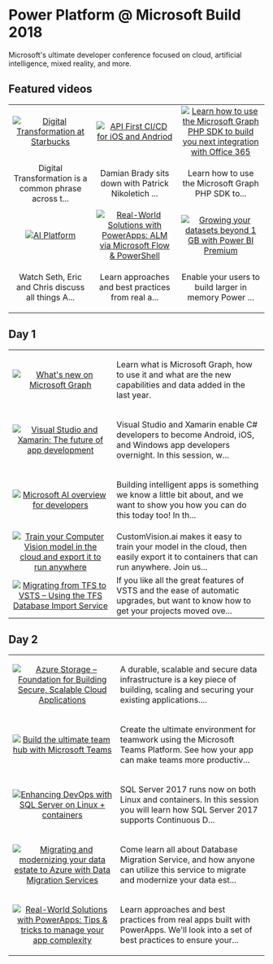 # Power Platform @ Microsoft Build 2018

Microsoft's ultimate developer conference focused on cloud, artificial intelligence, mixed reality, and more.

## Featured videos

|    |    |    |
|:--:|:--:|:--:|
|[![Digital Transformation at Starbucks](https://sec.ch9.ms/ch9/e371/c868c99d-d750-4331-9628-0d951eb8e371/BRK2516_220.jpg)](./video01.md)|[![API First CI/CD for iOS and Andriod](https://sec.ch9.ms/ch9/0c65/77a9803e-d23b-48ca-8ad1-413c2de60c65/Build2018DevOpsCICD_220.jpg)](./video02.md)|[![Learn how to use the Microsoft Graph PHP SDK to build you next integration with Office 365](https://sec.ch9.ms/ch9/6e4b/255b04b7-55b6-4590-bb28-11937f806e4b/THR5021_220.jpg)](./video03.md)|
|Digital Transformation is a common phrase across t...|<p>Damian Brady sits down with Patrick Nikoletich ...|<p>Learn how to use the Microsoft Graph PHP SDK to...|
|[![AI Platform](https://sec.ch9.ms/ch9/547d/926e8b4a-6804-43da-b85b-a6b48ca2547d/C9L03_220.jpg)](./video04.md)|[![Real-World Solutions with PowerApps: ALM via Microsoft Flow & PowerShell](https://sec.ch9.ms/ch9/72bb/25e80c30-5af7-430c-a722-e617de9072bb/THR2304_220.jpg)](./video05.md)|[![Growing your datasets beyond 1 GB with Power BI Premium](https://sec.ch9.ms/ch9/cf1d/40224faf-99fb-451c-89f6-e30eb33dcf1d/THR3400_220.jpg)](./video06.md)|
|<p>Watch Seth, Eric and Chris discuss all things A...|<p>Learn approaches and best practices from real a...|Enable your users to build larger in memory Power ...|

## Day 1

|    |   |
|:--:|:--|
|[![What's new on Microsoft Graph](https://sec.ch9.ms/ch9/a45d/10a19289-c870-4e95-8ace-0df80349a45d/THR5011_220.jpg)](./video07.md)|<p>Learn what is Microsoft Graph, how to use it and what are the new capabilities and data added in the last year.</p>|
|[![Visual Studio and Xamarin: The future of app development](https://sec.ch9.ms/ch9/2849/361a0255-400d-409d-9fb3-313910c32849/BRK2422_220.jpg)](./video08.md)|<p>Visual Studio and Xamarin enable C# developers to become Android, iOS, and Windows app developers overnight. In this session, w...|
|[![Microsoft AI overview for developers](https://sec.ch9.ms/ch9/9cca/259f9cc6-2a83-4001-9722-b04305609cca/BRK3218_220.jpg)](./video09.md)|<p>Building intelligent apps is something we know a little bit about, and we want to show you how you can do this today too! In th...|
|[![Train your Computer Vision model in the cloud and export it to run anywhere](https://sec.ch9.ms/ch9/d071/354a1405-2b06-4a4e-81a6-f6547eb4d071/THR3106_220.jpg)](./video10.md)|CustomVision.ai makes it easy to train your model in the cloud, then easily export it to containers that can run anywhere. Join us...|
|[![Migrating from TFS to VSTS – Using the TFS Database Import Service](https://sec.ch9.ms/ch9/75bb/21223a27-8698-43e8-8bac-42554fb375bb/THR2023_220.jpg)](./video11.md)|If you like all the great features of VSTS and the ease of automatic upgrades, but want to know how to get your projects moved ove...|

## Day 2

|    |   |
|:--:|:--|
|[![Azure Storage – Foundation for Building Secure, Scalable Cloud Applications](https://sec.ch9.ms/ch9/fbee/20d0c98a-effd-4a14-aa28-caa77a2efbee/BRK2112_220.jpg)](./video12.md)|<p>A durable, scalable and secure data infrastructure is a key piece of building, scaling and securing your existing applications....|
|[![Build the ultimate team hub with Microsoft Teams](https://sec.ch9.ms/ch9/790f/d9785a92-2e6a-46dd-8ec4-19cb87ab790f/BRK2403_220.jpg)](./video13.md)|<p>Create the ultimate environment for teamwork using the Microsoft Teams Platform. See how your app can make teams more productiv...|
|[![Enhancing DevOps with SQL Server on Linux + containers](https://sec.ch9.ms/ch9/08fc/37ce8692-5868-4dc6-9c12-b3512c3408fc/BRK3308_220.jpg)](./video14.md)|<p>SQL Server 2017 runs now on both Linux and containers. In this session you will learn how SQL Server 2017 supports Continuous D...|
|[![Migrating and modernizing your data estate to Azure with Data Migration Services](https://sec.ch9.ms/ch9/34eb/ea9ee520-4364-44c0-b142-17e6af6334eb/BRK2203_220.jpg)](./video15.md)|<p>Come learn all about Database Migration Service, and how anyone can utilize this service to migrate and modernize your data est...|
|[![Real-World Solutions with PowerApps: Tips & tricks to manage your app complexity](https://sec.ch9.ms/ch9/9b99/bb9ea87a-1233-4574-a6db-615bb9429b99/THR3403_220.jpg)](./video16.md)|<p>Learn approaches and best practices from real apps built with PowerApps. We'll look into a set of best practices to ensure your...|

